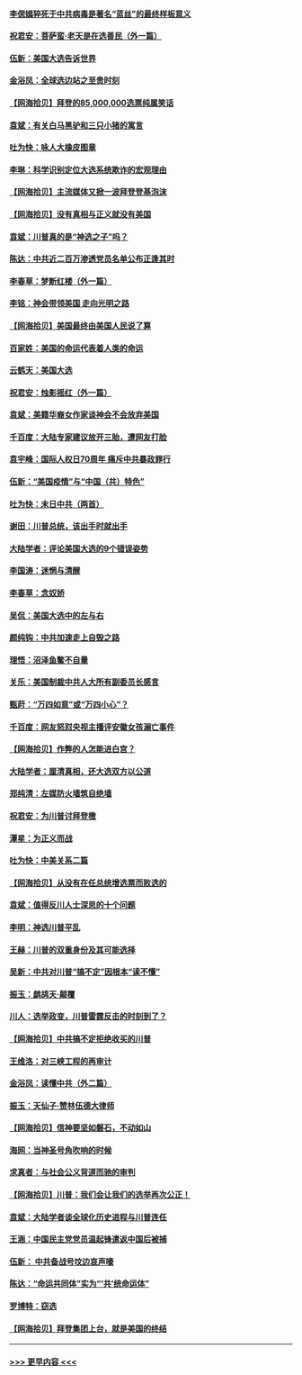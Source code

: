 #### [李偲嫣猝死于中共病毒是著名“蓝丝”的最终样板意义](../pages/nsc993/n12628812.md?t=12181202) 
#### [祝君安：菩萨蛮·老天是在选善民（外一篇）](../pages/nsc993/n12628793.md?t=12181202) 
#### [伍新：美国大选告诉世界](../pages/nsc993/n12628768.md?t=12181202) 
#### [金浴凤：全球选边站之至贵时刻](../pages/nsc993/n12627318.md?t=12181202) 
#### [【网海拾贝】拜登的85,000,000选票纯属笑话](../pages/nsc993/n12626569.md?t=12181202) 
#### [袁斌：有关白马黑驴和三只小猪的寓言](../pages/nsc993/n12626198.md?t=12181202) 
#### [吐为快：咏人大橡皮图章](../pages/nsc993/n12624470.md?t=12181202) 
#### [李琳：科学识别定位大选系统欺诈的宏观理由](../pages/nsc993/n12624340.md?t=12181202) 
#### [【网海拾贝】主流媒体又掀一波拜登登基泡沫](../pages/nsc993/n12624000.md?t=12181202) 
#### [【网海拾贝】没有真相与正义就没有美国](../pages/nsc993/n12621885.md?t=12181202) 
#### [袁斌：川普真的是“神选之子”吗？](../pages/nsc993/n12621749.md?t=12181202) 
#### [陈达：中共近二百万渗透党员名单公布正逢其时](../pages/nsc993/n12620870.md?t=12181202) 
#### [李春草：梦断红楼（外一篇）](../pages/nsc993/n12619122.md?t=12181202) 
#### [李铭：神会带领美国 走向光明之路](../pages/nsc993/n12618584.md?t=12181202) 
#### [【网海拾贝】美国最终由美国人民说了算](../pages/nsc993/n12617255.md?t=12181202) 
#### [百家姓：美国的命运代表着人类的命运](../pages/nsc993/n12615838.md?t=12181202) 
#### [云鹤天：美国大选](../pages/nsc993/n12615994.md?t=12181202) 
#### [祝君安：烛影摇红（外一篇）](../pages/nsc993/n12615975.md?t=12181202) 
#### [袁斌：美籍华裔女作家谈神会不会放弃美国](../pages/nsc993/n12615263.md?t=12181202) 
#### [千百度：大陆专家建议放开三胎，遭网友打脸](../pages/nsc993/n12614456.md?t=12181202) 
#### [袁宇峰：国际人权日70周年 痛斥中共暴政罪行](../pages/nsc993/n12611965.md?t=12181202) 
#### [伍新：“美国疫情”与“中国（共）特色”](../pages/nsc993/n12611463.md?t=12181202) 
#### [吐为快：末日中共（两首）](../pages/nsc993/n12611461.md?t=12181202) 
#### [谢田：川普总统，该出手时就出手](../pages/nsc993/n12610905.md?t=12181202) 
#### [大陆学者：评论美国大选的9个错误姿势](../pages/nsc993/n12609586.md?t=12181202) 
#### [李国涛：迷惘与清醒](../pages/nsc993/n12607532.md?t=12181202) 
#### [李春草：念奴娇](../pages/nsc993/n12607083.md?t=12181202) 
#### [吴侃：美国大选中的左与右](../pages/nsc993/n12607054.md?t=12181202) 
#### [颜纯钩：中共加速走上自毁之路](../pages/nsc993/n12606473.md?t=12181202) 
#### [理悟：沼泽鱼鳖不自量](../pages/nsc993/n12606454.md?t=12181202) 
#### [关乐：美国制裁中共人大所有副委员长感言](../pages/nsc993/n12606442.md?t=12181202) 
#### [甄莳：“万四如意”或“万四小心”？](../pages/nsc993/n12606091.md?t=12181202) 
#### [千百度：网友怒怼央视主播评安徽女孩溺亡事件](../pages/nsc993/n12605370.md?t=12181202) 
#### [【网海拾贝】作弊的人怎能进白宫？](../pages/nsc993/n12603546.md?t=12181202) 
#### [大陆学者：厘清真相，还大选双方以公道](../pages/nsc993/n12603475.md?t=12181202) 
#### [郑纯清：左媒防火墙筑自绝墙](../pages/nsc993/n12602226.md?t=12181202) 
#### [祝君安：为川普讨拜登檄](../pages/nsc993/n12602199.md?t=12181202) 
#### [潭星：为正义而战](../pages/nsc993/n12600926.md?t=12181202) 
#### [吐为快：中美关系二篇](../pages/nsc993/n12600908.md?t=12181202) 
#### [【网海拾贝】从没有在任总统增选票而败选的](../pages/nsc993/n12600435.md?t=12181202) 
#### [袁斌：值得反川人士深思的十个问题](../pages/nsc993/n12600332.md?t=12181202) 
#### [李明：神选川普平乱](../pages/nsc993/n12599751.md?t=12181202) 
#### [王赫：川普的双重身份及其可能选择](../pages/nsc993/n12599723.md?t=12181202) 
#### [吴新：中共对川普“搞不定”因根本“读不懂”](../pages/nsc993/n12599502.md?t=12181202) 
#### [振玉：鹧鸪天‧颠覆](../pages/nsc993/n12599494.md?t=12181202) 
#### [川人：选举政变，川普雷霆反击的时刻到了？](../pages/nsc993/n12599291.md?t=12181202) 
#### [【网海拾贝】中共搞不定拒绝收买的川普](../pages/nsc993/n12598955.md?t=12181202) 
#### [王维洛：对三峡工程的再审计](../pages/nsc993/n12598436.md?t=12181202) 
#### [金浴凤：读懂中共（外二篇）](../pages/nsc993/n12597943.md?t=12181202) 
#### [振玉：天仙子‧赞林伍德大律师](../pages/nsc993/n12597929.md?t=12181202) 
#### [【网海拾贝】信神要坚如磐石，不动如山](../pages/nsc993/n12597901.md?t=12181202) 
#### [海网：当神圣号角吹响的时候](../pages/nsc993/n12595891.md?t=12181202) 
#### [求真者：与社会公义背道而驰的审判](../pages/nsc993/n12595868.md?t=12181202) 
#### [【网海拾贝】川普：我们会让我们的选举再次公正！](../pages/nsc993/n12594930.md?t=12181202) 
#### [袁斌：大陆学者谈全球化历史进程与川普连任](../pages/nsc993/n12594690.md?t=12181202) 
#### [王涵：中国民主党党员温起锋遣返中国后被捕](../pages/nsc993/n12594540.md?t=12181202) 
#### [伍新： 中共备战号坟边哀声嚎](../pages/nsc993/n12593086.md?t=12181202) 
#### [陈达：“命运共同体”实为“‘共’统命运体”](../pages/nsc993/n12590865.md?t=12181202) 
#### [罗博特：窃选](../pages/nsc993/n12590619.md?t=12181202) 
#### [【网海拾贝】拜登集团上台，就是美国的终结](../pages/nsc993/n12589725.md?t=12181202) 

----
#### [ >>> 更早内容 <<< ](../indexes/nsc993-earlier.md)
